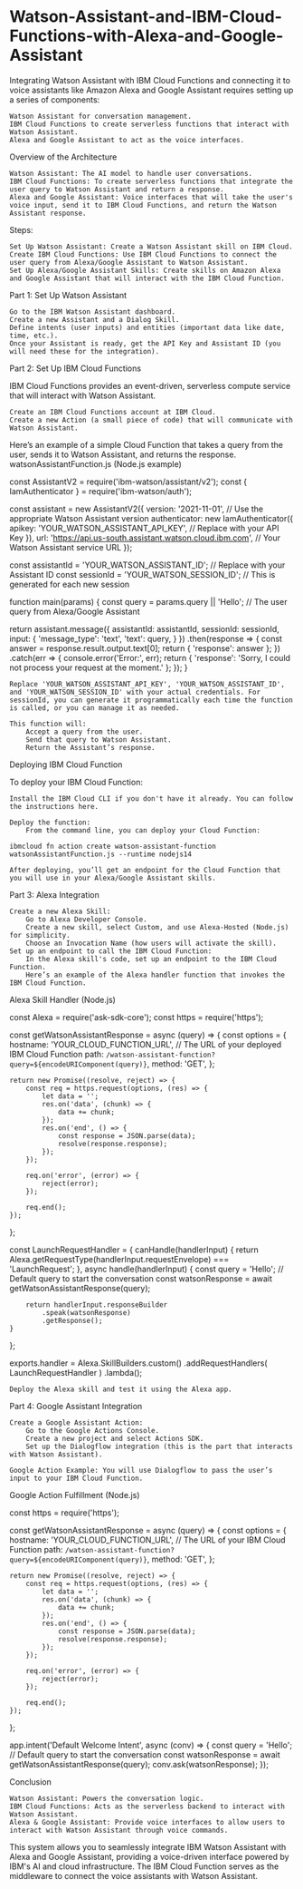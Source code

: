 # Watson-Assistant-and-IBM-Cloud-Functions-with-Alexa-and-Google-Assistant
Integrating Watson Assistant with IBM Cloud Functions and connecting it to voice assistants like Amazon Alexa and Google Assistant requires setting up a series of components:

    Watson Assistant for conversation management.
    IBM Cloud Functions to create serverless functions that interact with Watson Assistant.
    Alexa and Google Assistant to act as the voice interfaces.

Overview of the Architecture

    Watson Assistant: The AI model to handle user conversations.
    IBM Cloud Functions: To create serverless functions that integrate the user query to Watson Assistant and return a response.
    Alexa and Google Assistant: Voice interfaces that will take the user's voice input, send it to IBM Cloud Functions, and return the Watson Assistant response.

Steps:

    Set Up Watson Assistant: Create a Watson Assistant skill on IBM Cloud.
    Create IBM Cloud Functions: Use IBM Cloud Functions to connect the user query from Alexa/Google Assistant to Watson Assistant.
    Set Up Alexa/Google Assistant Skills: Create skills on Amazon Alexa and Google Assistant that will interact with the IBM Cloud Function.

Part 1: Set Up Watson Assistant

    Go to the IBM Watson Assistant dashboard.
    Create a new Assistant and a Dialog Skill.
    Define intents (user inputs) and entities (important data like date, time, etc.).
    Once your Assistant is ready, get the API Key and Assistant ID (you will need these for the integration).

Part 2: Set Up IBM Cloud Functions

IBM Cloud Functions provides an event-driven, serverless compute service that will interact with Watson Assistant.

    Create an IBM Cloud Functions account at IBM Cloud.
    Create a new Action (a small piece of code) that will communicate with Watson Assistant.

Here’s an example of a simple Cloud Function that takes a query from the user, sends it to Watson Assistant, and returns the response.
watsonAssistantFunction.js (Node.js example)

const AssistantV2 = require('ibm-watson/assistant/v2');
const { IamAuthenticator } = require('ibm-watson/auth');

const assistant = new AssistantV2({
  version: '2021-11-01',  // Use the appropriate Watson Assistant version
  authenticator: new IamAuthenticator({
    apikey: 'YOUR_WATSON_ASSISTANT_API_KEY', // Replace with your API Key
  }),
  url: 'https://api.us-south.assistant.watson.cloud.ibm.com', // Your Watson Assistant service URL
});

const assistantId = 'YOUR_WATSON_ASSISTANT_ID'; // Replace with your Assistant ID
const sessionId = 'YOUR_WATSON_SESSION_ID'; // This is generated for each new session

function main(params) {
  const query = params.query || 'Hello';  // The user query from Alexa/Google Assistant

  return assistant.message({
    assistantId: assistantId,
    sessionId: sessionId,
    input: {
      'message_type': 'text',
      'text': query,
    }
  })
  .then(response => {
    const answer = response.result.output.text[0];
    return { 'response': answer };
  })
  .catch(err => {
    console.error('Error:', err);
    return { 'response': 'Sorry, I could not process your request at the moment.' };
  });
}

    Replace 'YOUR_WATSON_ASSISTANT_API_KEY', 'YOUR_WATSON_ASSISTANT_ID', and 'YOUR_WATSON_SESSION_ID' with your actual credentials. For sessionId, you can generate it programmatically each time the function is called, or you can manage it as needed.

    This function will:
        Accept a query from the user.
        Send that query to Watson Assistant.
        Return the Assistant’s response.

Deploying IBM Cloud Function

To deploy your IBM Cloud Function:

    Install the IBM Cloud CLI if you don't have it already. You can follow the instructions here.

    Deploy the function:
        From the command line, you can deploy your Cloud Function:

    ibmcloud fn action create watson-assistant-function watsonAssistantFunction.js --runtime nodejs14

    After deploying, you’ll get an endpoint for the Cloud Function that you will use in your Alexa/Google Assistant skills.

Part 3: Alexa Integration

    Create a new Alexa Skill:
        Go to Alexa Developer Console.
        Create a new skill, select Custom, and use Alexa-Hosted (Node.js) for simplicity.
        Choose an Invocation Name (how users will activate the skill).
    Set up an endpoint to call the IBM Cloud Function:
        In the Alexa skill's code, set up an endpoint to the IBM Cloud Function.
        Here’s an example of the Alexa handler function that invokes the IBM Cloud Function.

Alexa Skill Handler (Node.js)

const Alexa = require('ask-sdk-core');
const https = require('https');

const getWatsonAssistantResponse = async (query) => {
    const options = {
        hostname: 'YOUR_CLOUD_FUNCTION_URL',  // The URL of your deployed IBM Cloud Function
        path: `/watson-assistant-function?query=${encodeURIComponent(query)}`,
        method: 'GET',
    };
    
    return new Promise((resolve, reject) => {
        const req = https.request(options, (res) => {
            let data = '';
            res.on('data', (chunk) => {
                data += chunk;
            });
            res.on('end', () => {
                const response = JSON.parse(data);
                resolve(response.response);
            });
        });
        
        req.on('error', (error) => {
            reject(error);
        });
        
        req.end();
    });
};

const LaunchRequestHandler = {
    canHandle(handlerInput) {
        return Alexa.getRequestType(handlerInput.requestEnvelope) === 'LaunchRequest';
    },
    async handle(handlerInput) {
        const query = 'Hello';  // Default query to start the conversation
        const watsonResponse = await getWatsonAssistantResponse(query);
        
        return handlerInput.responseBuilder
            .speak(watsonResponse)
            .getResponse();
    }
};

exports.handler = Alexa.SkillBuilders.custom()
    .addRequestHandlers(
        LaunchRequestHandler
    )
    .lambda();

    Deploy the Alexa skill and test it using the Alexa app.

Part 4: Google Assistant Integration

    Create a Google Assistant Action:
        Go to the Google Actions Console.
        Create a new project and select Actions SDK.
        Set up the Dialogflow integration (this is the part that interacts with Watson Assistant).

    Google Action Example: You will use Dialogflow to pass the user’s input to your IBM Cloud Function.

Google Action Fulfillment (Node.js)

const https = require('https');

const getWatsonAssistantResponse = async (query) => {
    const options = {
        hostname: 'YOUR_CLOUD_FUNCTION_URL',  // The URL of your IBM Cloud Function
        path: `/watson-assistant-function?query=${encodeURIComponent(query)}`,
        method: 'GET',
    };
    
    return new Promise((resolve, reject) => {
        const req = https.request(options, (res) => {
            let data = '';
            res.on('data', (chunk) => {
                data += chunk;
            });
            res.on('end', () => {
                const response = JSON.parse(data);
                resolve(response.response);
            });
        });
        
        req.on('error', (error) => {
            reject(error);
        });
        
        req.end();
    });
};

app.intent('Default Welcome Intent', async (conv) => {
    const query = 'Hello';  // Default query to start the conversation
    const watsonResponse = await getWatsonAssistantResponse(query);
    conv.ask(watsonResponse);
});

Conclusion

    Watson Assistant: Powers the conversation logic.
    IBM Cloud Functions: Acts as the serverless backend to interact with Watson Assistant.
    Alexa & Google Assistant: Provide voice interfaces to allow users to interact with Watson Assistant through voice commands.

This system allows you to seamlessly integrate IBM Watson Assistant with Alexa and Google Assistant, providing a voice-driven interface powered by IBM's AI and cloud infrastructure. The IBM Cloud Function serves as the middleware to connect the voice assistants with Watson Assistant.
